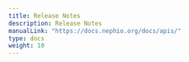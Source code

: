 ```yaml
---
title: Release Notes
description: Release Notes
manualLink: "https://docs.nephio.org/docs/apis/"
type: docs
weight: 10
---
```

